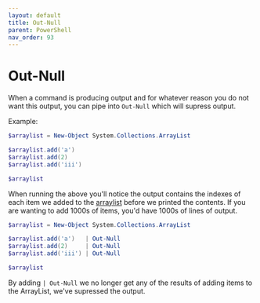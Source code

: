 ```yaml
---
layout: default
title: Out-Null
parent: PowerShell
nav_order: 93
---
```

# Out-Null
When a command is producing output and for whatever reason you do not want this output, you can pipe into `Out-Null` which will supress output.

Example:
```powershell
$arraylist = New-Object System.Collections.ArrayList

$arraylist.add('a')
$arraylist.add(2)
$arraylist.add('iii')

$arraylist
```

When running the above you'll notice the output contains the indexes of each item we added to the [arraylist] before we printed the contents. If you are wanting to add 1000s of items, you'd have 1000s of lines of output.

```powershell
$arraylist = New-Object System.Collections.ArrayList

$arraylist.add('a')   | Out-Null
$arraylist.add(2)     | Out-Null
$arraylist.add('iii') | Out-Null

$arraylist
```

By adding `| Out-Null` we no longer get any of the results of adding items to the ArrayList, we've supressed the output.

[arraylist]: https://kasmichta.github.io/hjkl/docs/PowerShell/data-structures.html#arraylist
